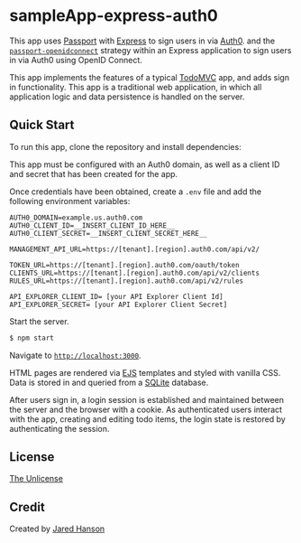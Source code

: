 # sampleApp-express-auth0

This app  uses [Passport](https://www.passportjs.org/) with
[Express](https://expressjs.com/) to sign users in via [Auth0](https://auth0.com/).
and the [`passport-openidconnect`](https://www.passportjs.org/packages/passport-openidconnect/)
strategy within an Express application to sign users in via Auth0 using OpenID
Connect.

This app implements the features of a typical [TodoMVC](https://todomvc.com/)
app, and adds sign in functionality.  This app is a traditional web application,
in which all application logic and data persistence is handled on the server.

## Quick Start

To run this app, clone the repository and install dependencies:


This app must be configured with an Auth0 domain, as well as a client ID and
secret that has been created for the app.

Once credentials have been obtained, create a `.env` file and add the following
environment variables:

```
AUTH0_DOMAIN=example.us.auth0.com
AUTH0_CLIENT_ID=__INSERT_CLIENT_ID_HERE__
AUTH0_CLIENT_SECRET=__INSERT_CLIENT_SECRET_HERE__

MANAGEMENT_API_URL=https://[tenant].[region].auth0.com/api/v2/

TOKEN_URL=https://[tenant].[region].auth0.com/oauth/token
CLIENTS_URL=https://[tenant].[region].auth0.com/api/v2/clients
RULES_URL=https://[tenant].[region].auth0.com/api/v2/rules

API_EXPLORER_CLIENT_ID= [your API Explorer Client Id]
API_EXPLORER_SECRET= [your API Explorer Client Secret]
```

Start the server.

```bash
$ npm start
```

Navigate to [`http://localhost:3000`](http://localhost:3000).



HTML pages  are rendered via [EJS](https://ejs.co/) templates and styled with vanilla CSS.  Data is stored in
and queried from a [SQLite](https://www.sqlite.org/) database.

After users sign in, a login session is established and maintained between the
server and the browser with a cookie.  As authenticated users interact with the
app, creating and editing todo items, the login state is restored by
authenticating the session.

## License

[The Unlicense](https://opensource.org/licenses/unlicense)

## Credit

Created by [Jared Hanson](https://www.jaredhanson.me/)
